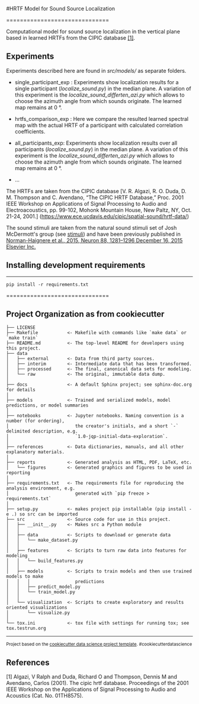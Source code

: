 #HRTF Model for Sound Source Localization

==============================

Computational model for sound source localization in the vertical plane based in learned HRTFs from the CIPIC database [[1]](#1).


## Experiments

Experiments described here are found in _src/models/_ as separate folders.

* single_participant_exp : Experiments show localization results for a single participant (_localize_sound.py_) in the median plane. A variation of this experiment is the _localize_sound_differten_azi.py_ which allows to choose the azimuth angle from which sounds originate. The learned map remains at 0 &deg;.

* hrtfs_comparison_exp : Here we compare the resulted learned spectral map with the actual HRTF of a participant with calculated correlation coefficients.

* all_participants_exp: Experiments show localization results over all participants (_localize_sound.py_) in the median plane. A variation of this experiment is the _localize_sound_differten_azi.py_ which allows to choose the azimuth angle from which sounds originate. The learned map remains at 0 &deg;.

* ...

The HRTFs are taken from the CIPIC database  [V. R. Algazi, R. O. Duda, D. M. Thompson and C. Avendano, “The CIPIC HRTF Database,” Proc. 2001 IEEE Workshop on Applications of Signal Processing to Audio and Electroacoustics, pp. 99-102, Mohonk Mountain House, New Paltz, NY, Oct. 21-24, 2001.] (https://www.ece.ucdavis.edu/cipic/spatial-sound/hrtf-data/)

The sound stimuli are taken from the natural sound stimuli set of Josh McDermott's group (see [stimuli](http://mcdermottlab.mit.edu/svnh/Natural-Sound/Stimuli.html)) and have been previously published in [Norman-Haignere et al., 2015, Neuron 88, 1281–1296 December 16, 2015 Elsevier Inc.](http://dx.doi.org/10.1016/j.neuron.2015.11.035) 

## Installing development requirements
------------

    pip install -r requirements.txt

==============================

Project Organization as from cookiecutter
------------

    ├── LICENSE
    ├── Makefile           <- Makefile with commands like `make data` or `make train`
    ├── README.md          <- The top-level README for developers using this project.
    ├── data
    │   ├── external       <- Data from third party sources.
    │   ├── interim        <- Intermediate data that has been transformed.
    │   ├── processed      <- The final, canonical data sets for modeling.
    │   └── raw            <- The original, immutable data dump.
    │
    ├── docs               <- A default Sphinx project; see sphinx-doc.org for details
    │
    ├── models             <- Trained and serialized models, model predictions, or model summaries
    │
    ├── notebooks          <- Jupyter notebooks. Naming convention is a number (for ordering),
    │                         the creator's initials, and a short `-` delimited description, e.g.
    │                         `1.0-jqp-initial-data-exploration`.
    │
    ├── references         <- Data dictionaries, manuals, and all other explanatory materials.
    │
    ├── reports            <- Generated analysis as HTML, PDF, LaTeX, etc.
    │   └── figures        <- Generated graphics and figures to be used in reporting
    │
    ├── requirements.txt   <- The requirements file for reproducing the analysis environment, e.g.
    │                         generated with `pip freeze > requirements.txt`
    │
    ├── setup.py           <- makes project pip installable (pip install -e .) so src can be imported
    ├── src                <- Source code for use in this project.
    │   ├── __init__.py    <- Makes src a Python module
    │   │
    │   ├── data           <- Scripts to download or generate data
    │   │   └── make_dataset.py
    │   │
    │   ├── features       <- Scripts to turn raw data into features for modeling
    │   │   └── build_features.py
    │   │
    │   ├── models         <- Scripts to train models and then use trained models to make
    │   │   │                 predictions
    │   │   ├── predict_model.py
    │   │   └── train_model.py
    │   │
    │   └── visualization  <- Scripts to create exploratory and results oriented visualizations
    │       └── visualize.py
    │
    └── tox.ini            <- tox file with settings for running tox; see tox.testrun.org


--------

<p><small>Project based on the <a target="_blank" href="https://drivendata.github.io/cookiecutter-data-science/">cookiecutter data science project template</a>. #cookiecutterdatascience</small></p>


## References
<a id="1">[1]</a>
Algazi, V Ralph and Duda, Richard O and Thompson, Dennis M and Avendano, Carlos (2001).
The cipic hrtf database.
Proceedings of the 2001 IEEE Workshop on the Applications of Signal Processing to Audio and Acoustics (Cat. No. 01TH8575).
